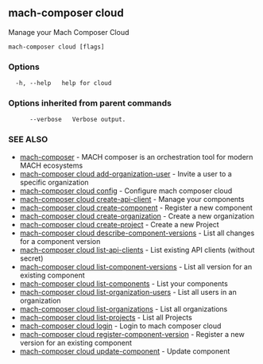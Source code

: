 ## mach-composer cloud

Manage your Mach Composer Cloud

```
mach-composer cloud [flags]
```

### Options

```
  -h, --help   help for cloud
```

### Options inherited from parent commands

```
      --verbose   Verbose output.
```

### SEE ALSO

* [mach-composer](mach-composer.md)	 - MACH composer is an orchestration tool for modern MACH ecosystems
* [mach-composer cloud add-organization-user](mach-composer_cloud_add-organization-user.md)	 - Invite a user to a specific organization
* [mach-composer cloud config](mach-composer_cloud_config.md)	 - Configure mach composer cloud
* [mach-composer cloud create-api-client](mach-composer_cloud_create-api-client.md)	 - Manage your components
* [mach-composer cloud create-component](mach-composer_cloud_create-component.md)	 - Register a new component
* [mach-composer cloud create-organization](mach-composer_cloud_create-organization.md)	 - Create a new organization
* [mach-composer cloud create-project](mach-composer_cloud_create-project.md)	 - Create a new Project
* [mach-composer cloud describe-component-versions](mach-composer_cloud_describe-component-versions.md)	 - List all changes for a component version
* [mach-composer cloud list-api-clients](mach-composer_cloud_list-api-clients.md)	 - List existing API clients (without secret)
* [mach-composer cloud list-component-versions](mach-composer_cloud_list-component-versions.md)	 - List all version for an existing component
* [mach-composer cloud list-components](mach-composer_cloud_list-components.md)	 - List your components
* [mach-composer cloud list-organization-users](mach-composer_cloud_list-organization-users.md)	 - List all users in an organization
* [mach-composer cloud list-organizations](mach-composer_cloud_list-organizations.md)	 - List all organizations
* [mach-composer cloud list-projects](mach-composer_cloud_list-projects.md)	 - List all Projects
* [mach-composer cloud login](mach-composer_cloud_login.md)	 - Login to mach composer cloud
* [mach-composer cloud register-component-version](mach-composer_cloud_register-component-version.md)	 - Register a new version for an existing component
* [mach-composer cloud update-component](mach-composer_cloud_update-component.md)	 - Update component

